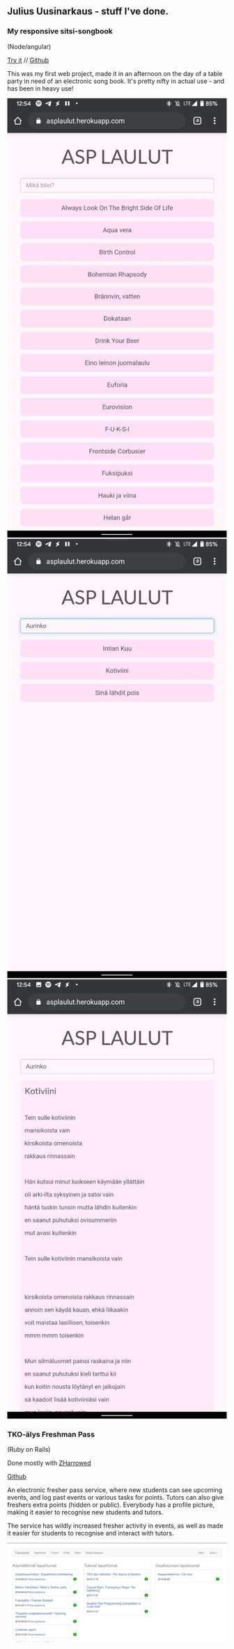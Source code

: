 ## Julius Uusinarkaus - stuff I've done. 

### My responsive sitsi-songbook
(Node/angular)


[Try it](https://asplaulut.herokuapp.com/) // [Github](https://github.com/julkku/songbook-webapp)


This was my first web project, made it in an afternoon on the day of a table party in need of an electronic song book. It's pretty nifty in actual use - and has been in heavy use! 

![front page](images/laulu1.jpg)
![search](images/laulu2.jpg)
![song-view](images/laulu3.jpg)

### TKO-älys Freshman Pass 
(Ruby on Rails)

Done mostly with [ZHarrowed](https://github.com/zHarrowed)

[Github](https://github.com/TKOaly/freshman-pass-service)

An electronic fresher pass service, where new students can see upcoming events, and log past events or various tasks for points. Tutors can also give freshers extra points (hidden or public). Everybody has a profile picture, making it easier to recognise new students and tutors. 

The service has wildly increased fresher activity in events, as well as made it easier for students to recognise and interact with tutors. 

![front page](/images/fuksipassi.jpg)
